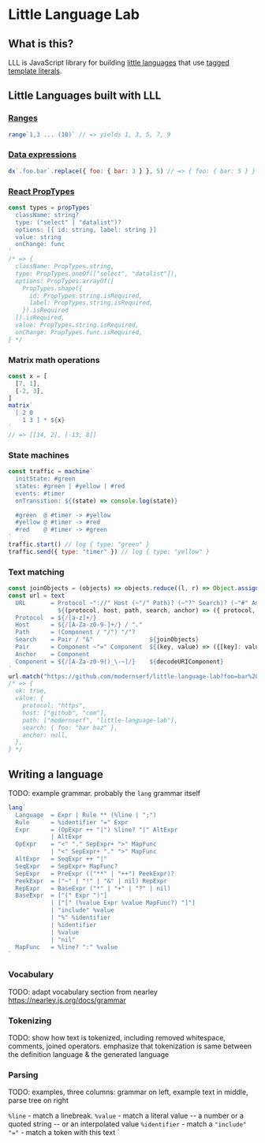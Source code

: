 # Little Language Lab

## What is this?

LLL is JavaScript library for building [little languages](http://staff.um.edu.mt/afra1/seminar/little-languages.pdf) that use [tagged template literals](http://2ality.com/2016/11/computing-tag-functions.html).

## Little Languages built with LLL

### [Ranges](https://github.com/modernserf/little-language-lab/blob/master/src/examples/range.mjs) 
```js
range`1,3 ... (10)` // => yields 1, 3, 5, 7, 9
```

### [Data expressions](http://justinfalcone.com/data-expressions/)
```js
dx`.foo.bar`.replace({ foo: { bar: 3 } }, 5) // => { foo: { bar: 5 } }
```

### [React PropTypes](https://github.com/modernserf/little-language-lab/blob/master/src/examples/prop-types.mjs)
```js
const types = propTypes`
  className: string?
  type: ("select" | "datalist")?
  options: [{ id: string, label: string }]
  value: string
  onChange: func
`
/* => {
  className: PropTypes.string,
  type: PropTypes.oneOf(["select", "datalist"]),
  options: PropTypes.arrayOf([
    PropTypes.shape({
      id: PropTypes.string.isRequired,
      label: PropTypes.string.isRequired,
    }).isRequired
  ]).isRequired,
  value: PropTypes.string.isRequired,
  onChange: PropTypes.func.isRequired,
} */
```

### Matrix math operations
```js
const x = [
  [7, 1],
  [-2, 3],
]
matrix`
  [ 2 0 
    1 3 ] * ${x}
`
// => [[14, 2], [-13, 8]]
```

### State machines
```js
const traffic = machine`
  initState: #green
  states: #green | #yellow | #red
  events: #timer
  onTransition: ${(state) => console.log(state)}

  #green  @ #timer -> #yellow
  #yellow @ #timer -> #red
  #red    @ #timer -> #green
`
traffic.start() // log { type: "green" }
traffic.send({ type: "timer" }) // log { type: "yellow" }
```

### Text matching
```js
const joinObjects = (objects) => objects.reduce((l, r) => Object.assign(l, r), {})
const url = text`
  URL       = Protocol ~"://" Host (~"/" Path)? (~"?" Search)? (~"#" Anchor)?
              ${(protocol, host, path, search, anchor) => ({ protocol, host, path, search, anchor })}
  Protocol  = ${/[a-z]+/}
  Host      = ${/[A-Za-z0-9-]+/} / "."
  Path      = (Component / "/") "/"?
  Search    = Pair / "&"                ${joinObjects}
  Pair      = Component ~"=" Component  ${(key, value) => ({[key]: value})}
  Anchor    = Component
  Component = ${/[A-Za-z0-9()_\-~]/}    ${decodeURIComponent}
`
url.match("https://github.com/modernserf/little-language-lab?foo=bar%20baz"/)
/* => { 
  ok: true, 
  value: {
    protocol: "https",
    host: ["github", "com"],
    path: ["modernserf", "little-language-lab"],
    search: { foo: "bar baz" },
    anchor: null,
  },
} */
```

## Writing a language

TODO: example grammar. probably the `lang` grammar itself

```js
lang`
  Language  = Expr | Rule ** (%line | ";")
  Rule      = %identifier "=" Expr
  Expr      = (OpExpr ++ "|") %line? "|" AltExpr
            | AltExpr
  OpExpr    = "<" "." SepExpr+ ">" MapFunc
            | "<" SepExpr+ "." ">" MapFunc
  AltExpr   = SeqExpr ++ "|"
  SeqExpr   = SepExpr+ MapFunc?
  SepExpr   = PreExpr (("**" | "++") PeekExpr)?
  PeekExpr  = ("~" | "!" | "&" | nil) RepExpr
  RepExpr   = BaseExpr ("*" | "+" | "?" | nil)
  BaseExpr  = ["(" Expr ")"]
            | ["[" (%value Expr %value MapFunc?) "]"]
            | "include" %value
            | "%" %identifier
            | %identifier
            | %value
            | "nil"
  MapFunc   = %line? ":" %value
`
```

### Vocabulary
TODO: adapt vocabulary section from nearley https://nearley.js.org/docs/grammar

### Tokenizing

TODO: show how text is tokenized, including removed whitespace, comments, joined operators. emphasize that tokenization is same between the definition language & the generated language

### Parsing

TODO: examples, three columns: grammar on left, example text in middle, parse tree on right

`%line` - match a linebreak.
`%value` - match a literal value -- a number or a quoted string -- or an interpolated value
`%identifier` - match a
`"include"` `"="` - match a token with this text
`